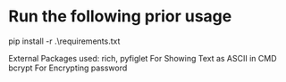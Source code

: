 # Run the following prior usage
pip install -r .\requirements.txt

External Packages used:
rich, pyfiglet For Showing Text as ASCII in CMD
bcrypt For Encrypting password
